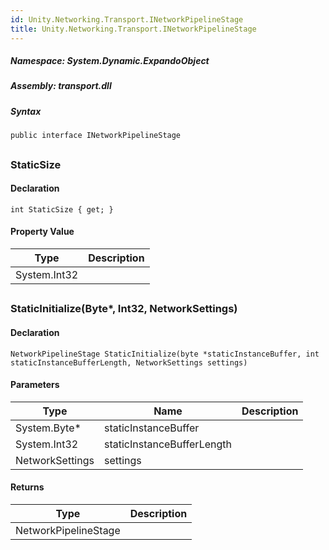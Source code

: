 ```yaml
---  
id: Unity.Networking.Transport.INetworkPipelineStage  
title: Unity.Networking.Transport.INetworkPipelineStage  
---
```


<div class="markdown level0 summary">

</div>

<div class="markdown level0 conceptual">

</div>

##### **Namespace**: System.Dynamic.ExpandoObject

##### **Assembly**: transport.dll

##### Syntax

``` lang-csharp
public interface INetworkPipelineStage
```

## 

### StaticSize

<div class="markdown level1 summary">

</div>

<div class="markdown level1 conceptual">

</div>

#### Declaration

``` lang-csharp
int StaticSize { get; }
```

#### Property Value

| Type         | Description |
|--------------|-------------|
| System.Int32 |             |

## 

### StaticInitialize(Byte\*, Int32, NetworkSettings)

<div class="markdown level1 summary">

</div>

<div class="markdown level1 conceptual">

</div>

#### Declaration

``` lang-csharp
NetworkPipelineStage StaticInitialize(byte *staticInstanceBuffer, int staticInstanceBufferLength, NetworkSettings settings)
```

#### Parameters

| Type            | Name                       | Description |
|-----------------|----------------------------|-------------|
| System.Byte\*   | staticInstanceBuffer       |             |
| System.Int32    | staticInstanceBufferLength |             |
| NetworkSettings | settings                   |             |

#### Returns

| Type                 | Description |
|----------------------|-------------|
| NetworkPipelineStage |             |
